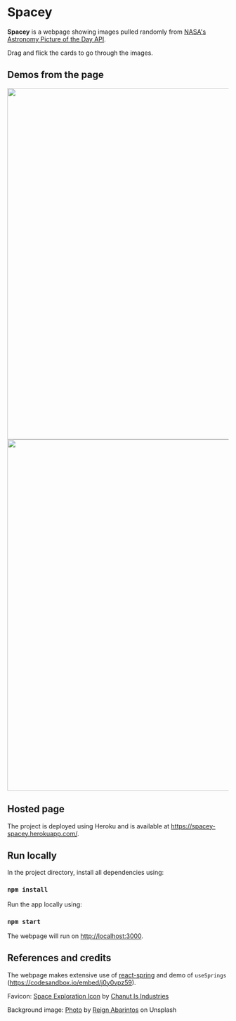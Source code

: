 # Spacey

**Spacey** is a webpage showing images pulled randomly from [NASA's Astronomy Picture of the Day API](https://api.nasa.gov/).

Drag and flick the cards to go through the images.

## Demos from the page

<img src="https://github.com/nhungoc1508/Spacey/blob/master/demos/demo0.png" width=800></img>
<img src="https://github.com/nhungoc1508/Spacey/blob/master/demos/demo1.png" width=800></img>

## Hosted page

The project is deployed using Heroku and is available at https://spacey-spacey.herokuapp.com/.

## Run locally

In the project directory, install all dependencies using:

### `npm install`

Run the app locally using:

### `npm start`

The webpage will run on [http://localhost:3000](http://localhost:3000).

## References and credits

The webpage makes extensive use of [react-spring](https://react-spring.io/) and demo of `useSprings` (https://codesandbox.io/embed/j0y0vpz59).

Favicon: <a href="https://iconscout.com/icons/space-exploration" target="_blank">Space Exploration Icon</a> by <a href="https://iconscout.com/contributors/chanut-is-industries" target="_blank">Chanut Is Industries</a>

Background image: [Photo](https://unsplash.com/photos/-cKXtsJWU-I) by [Reign Abarintos](https://unsplash.com/@jareeign) on Unsplash
